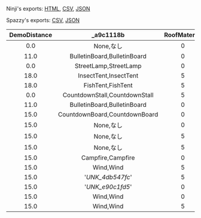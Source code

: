 Ninji's exports: [HTML](https://wuffs.org/acnh/bcsv_160/html/EventPlazaObjModelParam.html), [CSV](https://wuffs.org/acnh/bcsv_160/csv/EventPlazaObjModelParam.csv), [JSON](https://wuffs.org/acnh/bcsv_160/json/EventPlazaObjModelParam.json)

Spazzy's exports: [CSV](https://github.com/McSpazzy/acnh-csv/blob/master/EventPlazaObjModelParam.csv), [JSON](https://github.com/McSpazzy/acnh-json/blob/master/EventPlazaObjModelParam.json)

| DemoDistance | _a9c1118b | RoofMaterial | UniqueID | FlowEntryName | FlowFileName | NearCulling | ResourceName | _e2760d00 | _a5010be8 |
|:--:|:--:|:--:|:--:|:--:|:--:|:--:|:--:|:--:|:--:|
| 0.0 | None,なし | 0 | 0 | '' | '' | 0 | '' | 0 | 0 | 
| 11.0 | BulletinBoard,BulletinBoard | 0 | 1 | '' | 'Obj_BulletinBoard' | 1 | 'EvtobjBbs' | 0 | 1 | 
| 0.0 | StreetLamp,StreetLamp | 0 | 2 | '' | '' | 1 | 'EvtobjLamp' | 0 | 1 | 
| 18.0 | InsectTent,InsectTent | 5 | 3 | '' | 'Obj_InsectFesBOX' | 0 | 'EvtobjInsectTent' | 0 | 1 | 
| 18.0 | FishTent,FishTent | 5 | 4 | '' | 'Obj_FishFesBOX' | 0 | 'EvtobjFishTent' | 0 | 1 | 
| 0.0 | CountdownStall,CountdownStall | 5 | 5 | '' | '' | 0 | 'EvtobjCountdownStall' | 1 | 1 | 
| 11.0 | BulletinBoard,BulletinBoard | 0 | 8 | '' | 'Obj_BulletinBoard' | 1 | 'EvtobjBbsWood' | 0 | 1 | 
| 15.0 | CountdownBoard,CountdownBoard | 0 | 10 | '' | '' | 0 | 'EvtobjCountdownBoard' | 1 | 1 | 
| 15.0 | None,なし | 0 | 11 | '' | '' | 0 | 'EvtobjKotono' | 0 | 1 | 
| 15.0 | None,なし | 5 | 12 | '' | '' | 0 | 'EvtobjStallSkk' | 0 | 1 | 
| 15.0 | None,なし | 5 | 13 | '' | '' | 0 | 'EvtobjStallHgh' | 0 | 1 | 
| 15.0 | Campfire,Campfire | 0 | 14 | '' | '' | 0 | 'EvtobjCampfire' | 0 | 1 | 
| 15.0 | Wind,Wind | 5 | 17 | '' | '' | 0 | 'EvtobjRazyStall' | 0 | 1 | 
| 15.0 | '_UNK_4db547fc_' | 5 | 18 | '' | '' | 0 | 'EvtobjTsunekichiStall' | 0 | 1 | 
| 15.0 | '_UNK_e90c1fd5_' | 0 | 19 | 'InDream' | 'Obj_WorldMyDesignGallery' | 0 | 'EvtobjTailorDevice' | 0 | 1 | 
| 15.0 | Wind,Wind | 0 | 20 | '' | '' | 0 | 'EvtobjHwnGarland' | 1 | 0 | 
| 15.0 | Wind,Wind | 5 | 24 | '' | '' | 0 | 'EvtobjRazyStallPumpkin' | 0 | 1 | 
